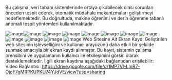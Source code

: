 Bu çalışma, veri tabanı sistemlerinde ortaya çıkabilecek olası sorunları önceden tespit
ederek, otomatik müdahale mekanizmaları geliştirmeyi hedeflemektedir. Bu doğrultuda,
makine öğrenimi ve derin öğrenme tabanlı anomali tespit yöntemleri kullanılmaktadır.

![image](https://github.com/user-attachments/assets/736d6c5f-e639-4a43-a834-af9308fc9d97)![image](https://github.com/user-attachments/assets/1a19ebd3-b6ec-4977-8309-f5388c06d41b)
![image](https://github.com/user-attachments/assets/50e61cea-8b27-47ec-a5a4-a04fd31ef785)
![image](https://github.com/user-attachments/assets/8f9eb23b-6efd-432d-b50e-a14201567629)
![image](https://github.com/user-attachments/assets/d1128143-c9ca-4801-b3a0-59f245804f13)
![image](https://github.com/user-attachments/assets/b226c7f5-2670-4802-9beb-c433276cfbb8)
![image](https://github.com/user-attachments/assets/70e8bab7-6440-4267-b667-059d07c5b136)
![image](https://github.com/user-attachments/assets/f0308e85-ad4b-4efb-b143-0e314b401e60)
![image](https://github.com/user-attachments/assets/ec4642b4-15aa-43ff-a5e9-a500e1a458a7)
![image](https://github.com/user-attachments/assets/2e4137e9-90af-4ac9-bf12-790ae1fe5b23)
![image](https://github.com/user-attachments/assets/ee50d63b-2b9d-46e8-b166-ac6b8a8aeb90)
![image](https://github.com/user-attachments/assets/2c223416-afe8-4c06-83d1-5097e6babf9a)
Web Sitesine Ait Ekran Kaydı
Geliştirilen web sitesinin işlevselliğini ve kullanıcı arayüzünü daha etkili bir şekilde
sunmak amacıyla bir ekran kaydı alınmıştır. Bu kayıt, sistemin çalışma prensibini ve
uygulamanın kullanıcı ile etkileşimini görsel olarak desteklemektedir.
İlgili ekran kaydına aşağıdaki bağlantıdan erişilebilir:
Video Bağlantısı:
https://drive.google.com/file/d/1MP7VI-LmR7-OjoF7gMRPKUPKU74YJdVE/view?usp=sharing
